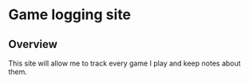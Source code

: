 # Game logging site
## Overview
This site will allow me to track every game I play and keep notes about them.
